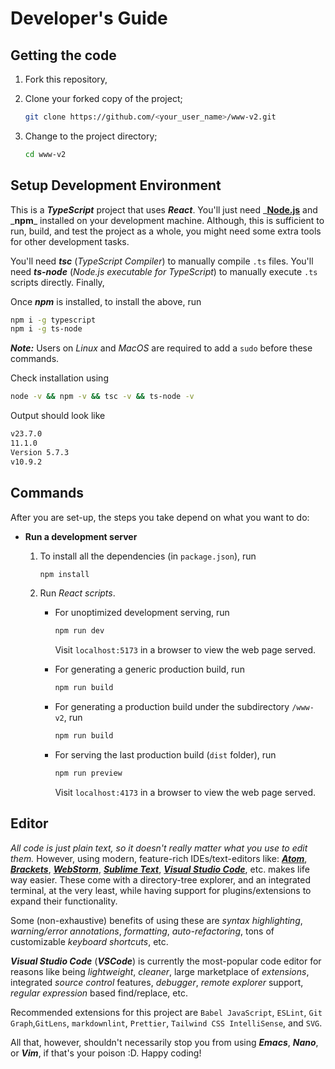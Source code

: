 # Developer's Guide

## Getting the code

1. Fork this repository,

2. Clone your forked copy of the project;

   ```bash
   git clone https://github.com/<your_user_name>/www-v2.git
   ```

3. Change to the project directory;

   ```bash
   cd www-v2
   ```

## Setup Development Environment

This is a _**TypeScript**_ project that uses _**React**_. You'll just need _[**Node.js**](https://nodejs.org/en) and _**npm**\_ installed on your development machine.
Although, this is sufficient to run, build, and test the project as a whole, you might need some
extra tools for other development tasks.

You'll need _**tsc**_ (_TypeScript Compiler_) to manually compile `.ts` files. You'll need
_**ts-node**_ (_Node.js executable for TypeScript_) to manually execute `.ts` scripts directly. Finally,

Once _**npm**_ is installed, to install the above, run

```bash
npm i -g typescript
npm i -g ts-node
```

_**Note:**_ Users on _Linux_ and _MacOS_ are required to add a `sudo` before these commands.

Check installation using

```bash
node -v && npm -v && tsc -v && ts-node -v
```

Output should look like

```bash
v23.7.0
11.1.0
Version 5.7.3
v10.9.2
```

## Commands

After you are set-up, the steps you take depend on what you want to do:

- **Run a development server**

  1. To install all the dependencies (in `package.json`), run

     ```bash
     npm install
     ```

  2. Run _React scripts_.

     - For unoptimized development serving, run

       ```bash
       npm run dev
       ```

       Visit `localhost:5173` in a browser to view the web page served.

     - For generating a generic production build, run

       ```bash
       npm run build
       ```

     - For generating a production build under the subdirectory `/www-v2`, run

       ```bash
       npm run build
       ```

     - For serving the last production build (`dist` folder), run

       ```bash
       npm run preview
       ```

       Visit `localhost:4173` in a browser to view the web page served.

## Editor

_All code is just plain text, so it doesn't really matter what you use to edit them._ However,
using modern, feature-rich IDEs/text-editors like:
[_**Atom**_](https://github.blog/2022-06-08-sunsetting-atom/),
[_**Brackets**_](https://brackets.io),
[_**WebStorm**_](https://www.jetbrains.com/webstorm/),
[_**Sublime Text**_](https://www.sublimetext.com/),
[_**Visual Studio Code**_](https://code.visualstudio.com/), etc. makes life way easier. These come
with a directory-tree explorer, and an integrated terminal, at the very least, while having support
for plugins/extensions to expand their functionality.

Some (non-exhaustive) benefits of using these are _syntax highlighting_,
_warning/error annotations_, _formatting_, _auto-refactoring_, tons of customizable
_keyboard shortcuts_, etc.

_**Visual Studio Code**_ (_**VSCode**_) is currently the most-popular code editor for reasons like
being _lightweight_, _cleaner_, large marketplace of _extensions_, integrated _source control_
features, _debugger_, _remote explorer_ support, _regular expression_ based find/replace, etc.

Recommended extensions for this project are `Babel JavaScript`, `ESLint`, `Git Graph`,`GitLens`, `markdownlint`, `Prettier`, `Tailwind CSS IntelliSense`, and `SVG`.

All that, however, shouldn't necessarily stop you from using _**Emacs**_, _**Nano**_, or _**Vim**_,
if that's your poison :D. Happy coding!
